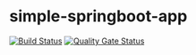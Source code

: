 # simple-springboot-app

[![Build Status](https://travis-ci.com/microservices-api-apps/simple-springboot-app.svg?branch=master)](https://travis-ci.com/microservices-api-apps/simple-springboot-app) [![Quality Gate Status](https://sonarcloud.io/api/project_badges/measure?project=microservices-api-apps_simple-springboot-app&metric=alert_status)](https://sonarcloud.io/dashboard?id=microservices-api-apps_simple-springboot-app)
